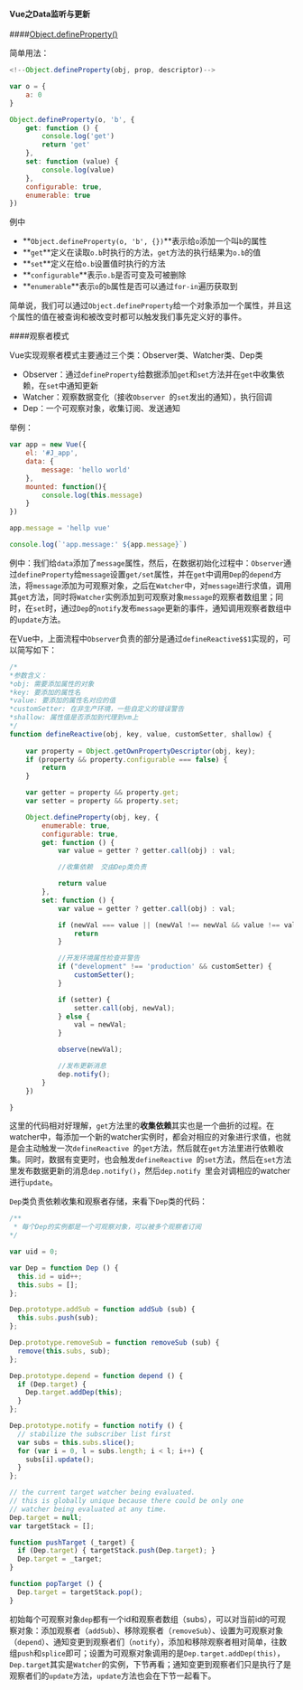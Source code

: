 #### Vue之Data监听与更新

####[Object.defineProperty()](https://developer.mozilla.org/zh-CN/docs/Web/JavaScript/Reference/Global_Objects/Object/defineProperty)

简单用法：

```javascript
<!--Object.defineProperty(obj, prop, descriptor)-->

var o = {
	a: 0
}

Object.defineProperty(o, 'b', {
	get: function () {
		console.log('get')
		return 'get'
	},
	set: function (value) {
		console.log(value)
	},
	configurable: true,
	enumerable: true
})
```
例中

* **`Object.defineProperty(o, 'b', {})`**表示给`o`添加一个叫`b`的属性
* **`get`**定义在读取`o.b`时执行的方法，`get`方法的执行结果为`o.b`的值
* **`set`**定义在给`o.b`设置值时执行的方法
* **`configurable`**表示`o.b`是否可变及可被删除
* **`enumerable`**表示`o`的`b`属性是否可以通过`for-in`遍历获取到

简单说，我们可以通过`Object.defineProperty`给一个对象添加一个属性，并且这个属性的值在被查询和被改变时都可以触发我们事先定义好的事件。

####观察者模式

Vue实现观察者模式主要通过三个类：Observer类、Watcher类、Dep类

* Observer：通过`defineProperty`给数据添加`get`和`set`方法并在`get`中收集依赖，在`set`中通知更新
* Watcher：观察数据变化（接收`Observer `的`set`发出的通知），执行回调
* Dep：一个可观察对象，收集订阅、发送通知

举例：

```javascript
var app = new Vue({
	el: '#J_app',
	data: {
		message: 'hello world'
	},
	mounted: function(){
		console.log(this.message)
	}
})

app.message = 'hellp vue'

console.log(`'app.message:' ${app.message}`)
```
例中：我们给`data`添加了`message`属性，然后，在数据初始化过程中：`Observer`通过`defineProperty`给`message`设置`get/set`属性，并在`get`中调用`Dep`的`depend`方法，将`message`添加为可观察对象，之后在`Watcher`中，对`message`进行求值，调用其`get`方法，同时将`Watcher`实例添加到可观察对象`message`的观察者数组里；同时，在`set`时，通过`Dep`的`notify`发布`message`更新的事件，通知调用观察者数组中的`update`方法。


在Vue中，上面流程中`Observer`负责的部分是通过`defineReactive$$1`实现的，可以简写如下：

```javascript
/*
*参数含义：
*obj: 需要添加属性的对象
*key: 要添加的属性名
*value: 要添加的属性名对应的值
*customSetter: 在非生产环境，一些自定义的错误警告
*shallow: 属性值是否添加到代理到vm上
*/
function defineReactive(obj, key, value, customSetter, shallow) {
   
    var property = Object.getOwnPropertyDescriptor(obj, key);
    if (property && property.configurable === false) {
        return
    }

    var getter = property && property.get;
    var setter = property && property.set;

    Object.defineProperty(obj, key, {
        enumerable: true,
        configurable: true,
        get: function () {
            var value = getter ? getter.call(obj) : val;

            //收集依赖  交由Dep类负责

            return value
        },
        set: function () {
            var value = getter ? getter.call(obj) : val;

            if (newVal === value || (newVal !== newVal && value !== value)) {
                return
            }

            //开发环境属性检查并警告
            if ("development" !== 'production' && customSetter) {
                customSetter();
            }

            if (setter) {
                setter.call(obj, newVal);
            } else {
                val = newVal;
            }

            observe(newVal);

            //发布更新消息
            dep.notify();
        }
    })

}
```
这里的代码相对好理解，`get`方法里的**收集依赖**其实也是一个曲折的过程。在watcher中，每添加一个新的watcher实例时，都会对相应的对象进行求值，也就是会主动触发一次`defineReactive `的`get`方法，然后就在`get`方法里进行依赖收集。同时，数据有变更时，也会触发`defineReactive `的`set`方法，然后在`set`方法里发布数据更新的消息`dep.notify()`，然后`dep.notify `里会对调相应的watcher进行`update`。

`Dep`类负责依赖收集和观察者存储，来看下`Dep`类的代码：

```javascript
/**
 * 每个Dep的实例都是一个可观察对象，可以被多个观察者订阅
*/

var uid = 0;

var Dep = function Dep () {
  this.id = uid++;
  this.subs = [];
};

Dep.prototype.addSub = function addSub (sub) {
  this.subs.push(sub);
};

Dep.prototype.removeSub = function removeSub (sub) {
  remove(this.subs, sub);
};

Dep.prototype.depend = function depend () {
  if (Dep.target) {
    Dep.target.addDep(this);
  }
};

Dep.prototype.notify = function notify () {
  // stabilize the subscriber list first
  var subs = this.subs.slice();
  for (var i = 0, l = subs.length; i < l; i++) {
    subs[i].update();
  }
};

// the current target watcher being evaluated.
// this is globally unique because there could be only one
// watcher being evaluated at any time.
Dep.target = null;
var targetStack = [];

function pushTarget (_target) {
  if (Dep.target) { targetStack.push(Dep.target); }
  Dep.target = _target;
}

function popTarget () {
  Dep.target = targetStack.pop();
}
```
初始每个可观察对象`dep`都有一个id和观察者数组（subs），可以对当前id的可观察对象：添加观察者（`addSub`）、移除观察者（`removeSub`）、设置为可观察对象（`depend`）、通知变更到观察者们（`notify`），添加和移除观察者相对简单，往数组`push`和`splice`即可；设置为可观察对象调用的是`Dep.target.addDep(this)`，`Dep.target`其实是`Watcher`的实例，下节再看；通知变更到观察者们只是执行了是观察者们的`update`方法，`update`方法也会在下节一起看下。

